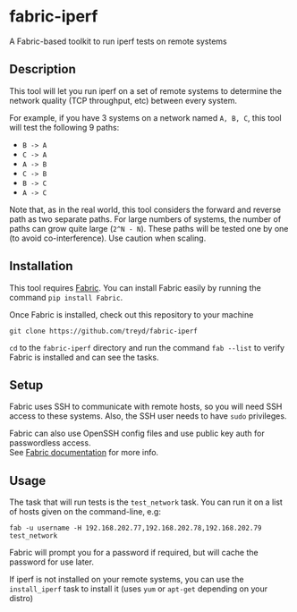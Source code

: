 # fabric-iperf

A Fabric-based toolkit to run iperf tests on remote systems

## Description
This tool will let you run iperf on a set of remote systems to determine
the network quality (TCP throughput, etc) between every system.

For example, if you have 3 systems on a network named `A, B, C`,
this tool will test the following 9 paths:
 
 - `B -> A`
 - `C -> A`
 - `A -> B`
 - `C -> B`
 - `B -> C`
 - `A -> C`
 
Note that, as in the real world, this tool considers the forward and 
reverse path as two separate paths. For large numbers of systems, 
the number of paths can grow quite large (`2^N - N`).  These paths will 
be tested one by one (to avoid co-interference). Use caution when
 scaling.


## Installation
This tool requires [Fabric](https://www.fabfile.org).  You can install 
Fabric easily by running the command `pip install Fabric`.

Once Fabric is installed, check out this repository to your machine

```
git clone https://github.com/treyd/fabric-iperf
```

`cd` to the `fabric-iperf` directory and run the command `fab --list`
to verify Fabric is installed and can see the tasks. 

## Setup
Fabric uses SSH to communicate with remote hosts, so you will need SSH
access to these systems.  Also, the SSH user needs to have `sudo`
privileges.

Fabric can also use OpenSSH config files and use public key auth for 
passwordless access.  
See [Fabric documentation](http://docs.fabfile.org/en/latest/usage/fab.html) for more info.

## Usage
The task that will run tests is the `test_network` task.  You can run it on 
a list of hosts given on the command-line, e.g:

```
fab -u username -H 192.168.202.77,192.168.202.78,192.168.202.79 test_network
```

Fabric will prompt you for a password if required, but will cache the
 password for use later.
 
If iperf is not installed on your remote systems, you can use the
`install_iperf` task to install it (uses `yum` or `apt-get` depending on
your distro)
 
 


 